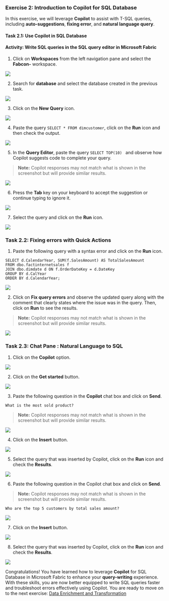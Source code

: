 ### Exercise 2: Introduction to Copilot for SQL Database

In this exercise, we will leverage **Copilot** to assist with T-SQL queries, including **auto-suggestions**, **fixing error**, and **natural language query**.

#### Task 2.1: Use Copilot in SQL Database

#### Activity: Write SQL queries in the SQL query editor in Microsoft Fabric

1. Click on **Workspaces** from the left navigation pane and select the **Fabcon-<inject key="Deployment ID" enableCopy="false"/>** workspace.

![](../media/datapipeline1.png)

2. Search for **database** and select the database created in the previous task.

![](../media/database2.png)

3. Click on the **New Query** icon.

![](../media/database3.png)

4. Paste the query ```SELECT * FROM dimcustomer```, click on the **Run** icon and then check the output.

![](../media/database4.png)

5. In the **Query Editor**, paste the query ```SELECT TOP(10) ``` and observe how Copilot suggests code to complete your query.

>**Note:** Copilot responses may not match what is shown in the screenshot but will provide similar results.

![](../media/database17.png)

6. Press the **Tab** key on your keyboard to accept the suggestion or continue typing to ignore it.

![](../media/database20.png)

7. Select the query and click on the **Run** icon.

![](../media/database19.png)


### Task 2.2: Fixing errors with Quick Actions

1. Paste the following query with a syntax error and click on the **Run** icon.

```
SELECT d.CalendarYear, SUM(f.SalesAmount) AS TotalSalesAmount
FROM dbo.factinternetsales f
JOIN dbo.dimdate d ON f.OrderDateKey = d.DateKey
GROUP BY d.CalYear
ORDER BY d.CalendarYear;

```
![](../media/database7.png)

2. Click on **Fix query errors** and observe the updated query along with the comment that clearly states where the issue was in the query. Then, click on **Run** to see the results.

>**Note:** Copilot responses may not match what is shown in the screenshot but will provide similar results.

![](../media/database8.png)

### Task 2.3: Chat Pane : Natural Language to SQL

1. Click on the **Copilot** option.

![](../media/database9.png)

2. Click on the **Get started** button.

![](../media/database10.png)

3. Paste the following question in the **Copilot** chat box and click on **Send**.

```
What is the most sold product?

```
>**Note:** Copilot responses may not match what is shown in the screenshot but will provide similar results.

![](../media/database11.png)

4. Click on the **Insert** button.

![](../media/database12.png)

5. Select the query that was inserted by Copilot, click on the **Run** icon and check the **Results**.

![](../media/database13.png)

6. Paste the following question in the Copilot chat box and click on **Send**.

>**Note:** Copilot responses may not match what is shown in the screenshot but will provide similar results.

```
Who are the top 5 customers by total sales amount?

```

![](../media/database14.png)

7. Click on the **Insert** button.

![](../media/database15.png)

8. Select the query that was inserted by Copilot, click on the **Run** icon and check the **Results**.

![](../media/database16.png)

Congratulations! You have learned how to leverage **Copilot** for SQL Database in Microsoft Fabric to enhance your **query-writing** experience. With these skills, you are now better equipped to write SQL queries faster and troubleshoot errors effectively using Copilot. You are ready to move on to the next exercise: [Data Enrichment and Transformation](https://github.com/dreamdemos-ms/Fabcon_Workshop/blob/main/Workshop_Exercises/03%20-%20Data%20Enrichment.md)

